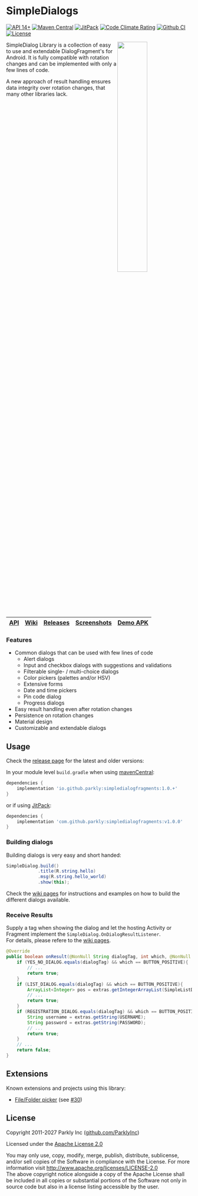 # SimpleDialogs

[![API 14+](https://img.shields.io/badge/API-14+-green.svg)](https://developer.android.com/about/dashboards/index.html#Platform)
[![Maven Central](https://img.shields.io/maven-central/v/io.github.ParklyInc/simpledialogfragments.svg)](https://search.maven.org/artifact/io.github.ParklyInc/simpledialogfragments)
[![JitPack](https://jitpack.io/v/ParklyInc/SimpleDialog.svg)](https://jitpack.io/#ParklyInc/SimpleDialog)
[![Code Climate Rating](https://codeclimate.com/github/ParklyInc/SimpleDialog/badges/gpa.svg)](https://codeclimate.com/github/ParklyInc/SimpleDialog)
[![Github CI](https://github.com/ParklyInc/SimpleDialog/actions/workflows/build.yml/badge.svg)](https://github.com/Parkly/SimpleDialog/actions/workflows/build.yml)
[![License](https://img.shields.io/github/license/ParklyInc/simpledialogfragments.svg)](https://github.com/ParklyInc/SimpleDialog#license)






<img width="40%" align="right" src="https://github.com/ParklyInc/SimpleDialogFragments/raw/main/media/screenshot.png"/>

SimpleDialog Library is a collection of easy to use and extendable DialogFragment's for Android.
It is fully compatible with rotation changes and can be implemented with only a few lines of code.

A new approach of result handling ensures data integrity over rotation changes, that many other libraries lack.



|[API](https://eltos.github.io/SimpleDialogFragments)|[Wiki](https://github.com/ParklyInc/SimpleDialogFragments/wiki)|[Releases](https://github.com/ParklyInc/SimpleDialogFragments/releases)|[Screenshots](https://github.com/ParklyInc/SimpleDialogFragments/wiki/Showcase)|[Demo APK](https://github.com/ParklyInc/SimpleDialogFragments/releases/download/v3.4/testApp.apk)|
|-|-|-|-|-|



### Features

* Common dialogs that can be used with few lines of code
  * Alert dialogs
  * Input and checkbox dialogs with suggestions and validations
  * Filterable single- / multi-choice dialogs
  * Color pickers (palettes and/or HSV)
  * Extensive forms
  * Date and time pickers
  * Pin code dialog
  * Progress dialogs
* Easy result handling even after rotation changes
* Persistence on rotation changes
* Material design
* Customizable and extendable dialogs


## Usage

Check the [release page](https://github.com/ParklyInc/SimpleDialogFragments/releases) for the latest and older versions:

In your module level ``build.gradle`` when using [mavenCentral](https://search.maven.org/artifact/io.github.ParklyInc/simpledialogfragments):
```groovy
dependencies {
    implementation 'io.github.parkly:simpledialogfragments:1.0.+'
}
```
or if using [JitPack](https://jitpack.io/#ParklyInc/SimpleDialogFragments):
```groovy
dependencies {
    implementation 'com.github.parkly:simpledialogfragments:v1.0.0'
}
```

### Building dialogs

Building dialogs is very easy and short handed:

```java
SimpleDialog.build()
            .title(R.string.hello)
            .msg(R.string.hello_world)
            .show(this);
```

Check the [wiki pages](https://github.com/ParklyInc/SimpleDialogFragments/wiki) for instructions and examples on how to build the different dialogs available.

### Receive Results
Supply a tag when showing the dialog and let the hosting Activity or Fragment implement the `SimpleDialog.OnDialogResultListener`.  
For details, please refere to the [wiki pages](https://github.com/ParklyInc/SimpleDialogFragments/wiki/SimpleDialog#receiving-results).

```java
@Override
public boolean onResult(@NonNull String dialogTag, int which, @NonNull Bundle extras) {
    if (YES_NO_DIALOG.equals(dialogTag) && which == BUTTON_POSITIVE){
        // ...
        return true;
    }
    if (LIST_DIALOG.equals(dialogTag) && which == BUTTON_POSITIVE){
        ArrayList<Integer> pos = extras.getIntegerArrayList(SimpleListDialog.SELECTED_POSITIONS);
        // ...
        return true;
    }
    if (REGISTRATION_DIALOG.equals(dialogTag) && which == BUTTON_POSITIVE){
        String username = extras.getString(USERNAME);
        String password = extras.getString(PASSWORD);
        // ...
        return true;
    }
    // ...
    return false;
}

```

## Extensions
Known extensions and projects using this library:
- [File/Folder picker](https://github.com/isabsent/FilePicker) (see [#30](https://github.com/ParklyInc/SimpleDialogFragments/issues/30))

## License

Copyright 2011-2027 Parkly Inc ([github.com/ParklyInc](https://github.com/ParklyInc))

Licensed under the [Apache License 2.0](http://www.apache.org/licenses/LICENSE-2.0)  


You may only use, copy, modify, merge, publish, distribute, sublicense, and/or sell copies of the Software in compliance with the License. For more information visit http://www.apache.org/licenses/LICENSE-2.0  
The above copyright notice alongside a copy of the Apache License shall be included in all copies or substantial portions of the Software not only in source code but also in a license listing accessible by the user.  

